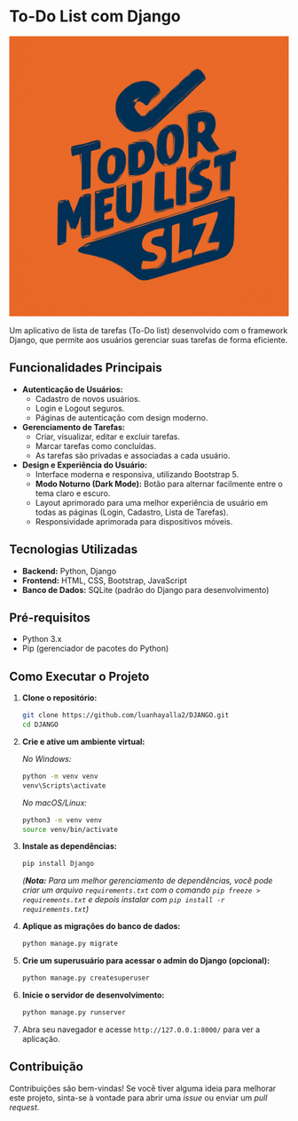 # To-Do List com Django

![Banner do Projeto](.github/To-Do_Meu_List-SLZ0.jpg)

Um aplicativo de lista de tarefas (To-Do list) desenvolvido com o framework Django, que permite aos usuários gerenciar suas tarefas de forma eficiente.

## Funcionalidades Principais

*   **Autenticação de Usuários:**
    *   Cadastro de novos usuários.
    *   Login e Logout seguros.
    *   Páginas de autenticação com design moderno.
*   **Gerenciamento de Tarefas:**
    *   Criar, visualizar, editar e excluir tarefas.
    *   Marcar tarefas como concluídas.
    *   As tarefas são privadas e associadas a cada usuário.
*   **Design e Experiência do Usuário:**
    *   Interface moderna e responsiva, utilizando Bootstrap 5.
    *   **Modo Noturno (Dark Mode):** Botão para alternar facilmente entre o tema claro e escuro.
    *   Layout aprimorado para uma melhor experiência de usuário em todas as páginas (Login, Cadastro, Lista de Tarefas).
    *   Responsividade aprimorada para dispositivos móveis.

## Tecnologias Utilizadas

*   **Backend:** Python, Django
*   **Frontend:** HTML, CSS, Bootstrap, JavaScript
*   **Banco de Dados:** SQLite (padrão do Django para desenvolvimento)

## Pré-requisitos

*   Python 3.x
*   Pip (gerenciador de pacotes do Python)

## Como Executar o Projeto

1.  **Clone o repositório:**
    ```bash
    git clone https://github.com/luanhayalla2/DJANGO.git
    cd DJANGO
    ```

2.  **Crie e ative um ambiente virtual:**

    *No Windows:*
    ```bash
    python -m venv venv
    venv\Scripts\activate
    ```

    *No macOS/Linux:*
    ```bash
    python3 -m venv venv
    source venv/bin/activate
    ```

3.  **Instale as dependências:**
    ```bash
    pip install Django
    ```
    *(**Nota:** Para um melhor gerenciamento de dependências, você pode criar um arquivo `requirements.txt` com o comando `pip freeze > requirements.txt` e depois instalar com `pip install -r requirements.txt`)*

4.  **Aplique as migrações do banco de dados:**
    ```bash
    python manage.py migrate
    ```

5.  **Crie um superusuário para acessar o admin do Django (opcional):**
    ```bash
    python manage.py createsuperuser
    ```

6.  **Inicie o servidor de desenvolvimento:**
    ```bash
    python manage.py runserver
    ```

7.  Abra seu navegador e acesse `http://127.0.0.1:8000/` para ver a aplicação.

## Contribuição

Contribuições são bem-vindas! Se você tiver alguma ideia para melhorar este projeto, sinta-se à vontade para abrir uma *issue* ou enviar um *pull request*.
